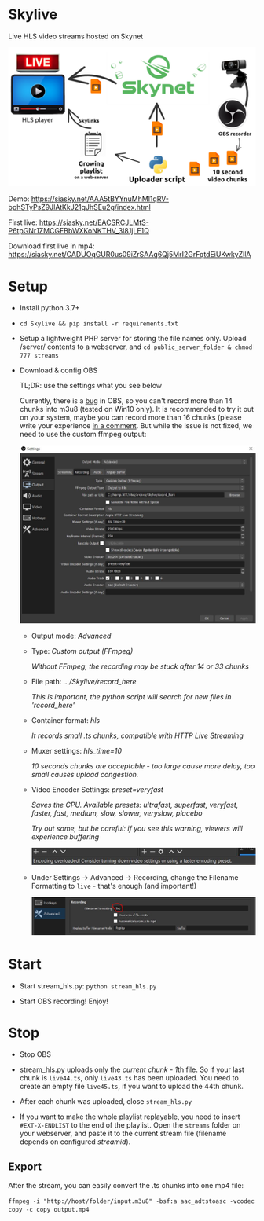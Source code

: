 # Skylive
Live HLS video streams hosted on Skynet

![How SkyLive works](https://raw.githubusercontent.com/DaWe35/Skylive/master/docs/how%20it%20works.jpg)

Demo: https://siasky.net/AAA5tBYYnuMhMl1qRV-bphSTyPsZ9JlAtKkJ21gJhSEu2g/index.html

First live: https://siasky.net/EACSRCJLMtS-P6tpGNr1ZMCGFBbWXKoNKTHV_3l81jLE1Q

Download first live in mp4: https://siasky.net/CADUOqGUR0us09iZrSAAq6Qj5MrI2GrFqtdEiUKwkyZllA

# Setup

- Install python 3.7+

- `cd Skylive && pip install -r requirements.txt`

- Setup a lightweight PHP server for storing the file names only. Upload /server/ contents to a webserver, and `cd public_server_folder & chmod 777 streams`

- Download & config OBS

  TL;DR: use the settings what you see below
  
  Currently, there is a [bug](https://github.com/obsproject/obs-studio/issues/2500) in OBS, so you can't record more than 14 chunks into m3u8 (tested on Win10 only). It is recommended to try it out on your system, maybe you can record more than 16 chunks (please write your experience [in a comment](https://github.com/obsproject/obs-studio/issues/2500). But while the issue is not fixed, we need to use the custom ffmpeg output:
  
  ![OBS settings](https://raw.githubusercontent.com/DaWe35/Skylive/master/docs/obs_settings.jpg)

    - Output mode: *Advanced*
    
    - Type: *Custom output (FFmpeg)*
    
      *Without FFmpeg, the recording may be stuck after 14 or 33 chunks*
    
    - File path: *.../Skylive/record_here*
    
      *This is important, the python script will search for new files in 'record_here'*
    
    - Container format: *hls*
    
      *It records small .ts chunks, compatible with HTTP Live Streaming*
    
    - Muxer settings: *hls_time=10*
    
      *10 seconds chunks are acceptable - too large cause more delay, too small causes upload congestion.*
      
    - Video Encoder Settings: *preset=veryfast*
    
      *Saves the CPU. Available presets: ultrafast, superfast, veryfast, faster, fast, medium, slow, slower, veryslow, placebo*
      
      *Try out some, but be careful: if you see this warning, viewers will experience buffering*
      
      ![OBS recording overloaded](https://raw.githubusercontent.com/DaWe35/Skylive/master/docs/overload.jpg)
    
    - Under Settings -> Advanced -> Recording, change the Filename Formatting to `live` - that's enough (and important!)
    
      ![OBS filename](https://raw.githubusercontent.com/DaWe35/Skylive/master/docs/obs_filename.jpg)

# Start

- Start stream_hls.py: `python stream_hls.py`

- Start OBS recording! Enjoy!

# Stop

- Stop OBS

- stream_hls.py uploads only the *current chunk - 1*th file. So if your last chunk is `live44.ts`, only `live43.ts` has been uploaded. You need to create an empty file `live45.ts`, if you want to upload the 44th chunk.

- After each chunk was uploaded, close `stream_hls.py`

- If you want to make the whole playlist replayable, you need to insert `#EXT-X-ENDLIST` to the end of the playlist. Open the `streams` folder on your webserver, and paste it to the current stream file (filename depends on configured *streamid*).

## Export

After the stream, you can easily convert the .ts chunks into one mp4 file:

`ffmpeg -i "http://host/folder/input.m3u8" -bsf:a aac_adtstoasc -vcodec copy -c copy output.mp4`
